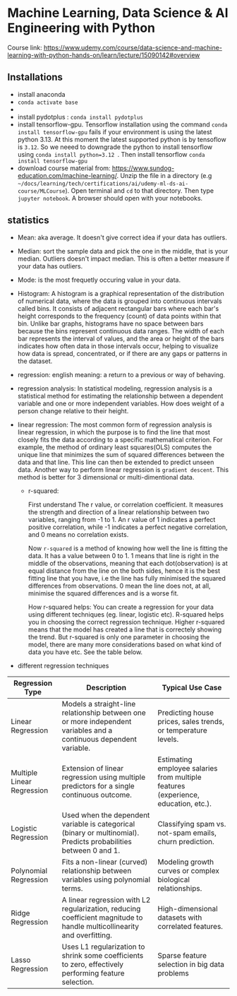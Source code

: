 # Machine Learning, Data Science & AI Engineering with Python

Course link: https://www.udemy.com/course/data-science-and-machine-learning-with-python-hands-on/learn/lecture/15090142#overview

## Installations

- install anaconda
- `conda activate base`
- 
- install pydotplus : `conda install pydotplus`
- install tensorflow-gpu. Tensorflow installation using the command `conda install tensorflow-gpu` fails if your environment is using the latest python 3.13. At this moment the latest supported python
  is by tensoflow is `3.12`. So we neeed to downgrade the python to install tensorflow using `conda install python=3.12 `. Then install tensorflow `conda install tensorflow-gpu`
- download course material from: https://www.sundog-education.com/machine-learning/. Unzip the file in a directory (e.g `~/docs/learning/tech/certifications/ai/udemy-ml-ds-ai-course/MLCourse`). Open terminal and `cd` to that directory. Then type `jupyter notebook`. A browser should open with your notebooks. 

## statistics

- Mean: aka average. It doesn't give correct idea if your data has outliers.
- Median: sort the sample data and pick the one in the middle, that is your median. Outliers doesn't impact median. This is often a better measure if your data has outliers.
- Mode: is the most frequetly occuring value in your data.

- Histogram: A histogram is a graphical representation of the distribution of numerical data, where the data is grouped into continuous intervals called bins. It consists of adjacent rectangular bars where each bar's height corresponds to the frequency (count) of data points within that bin. Unlike bar graphs, histograms have no space between bars because the bins represent continuous data ranges. The width of each bar represents the interval of values, and the area or height of the bars indicates how often data in those intervals occur, helping to visualize how data is spread, concentrated, or if there are any gaps or patterns in the dataset.

- regression: english meaning: a return to a previous or way of behaving.
- regression analysis: In statistical modeling, regression analysis is a statistical method for estimating the relationship between a dependent variable and one or more independent variables. How does weight of a person change relative to their height. 
- linear regression: The most common form of regression analysis is linear regression, in which the purpose is to find the line that most closely fits the data according to a specific mathematical criterion. For example, the method of ordinary least squares(OLS) computes the unique line that minimizes the sum of squared differences between the data and that line. This line can then be extended to predict unseen data. Another way to perform linear regression is  `gradient descent`. This method is better for 3 dimensional or multi-dimentional data. 
  - r-squared:

    First understand The r value, or correlation coefficient. It measures the strength and direction of a linear relationship between two variables, ranging from -1 to 1. An r value of 1 indicates a perfect positive correlation, while -1 indicates a perfect negative correlation, and 0 means no correlation exists.

    Now `r-squared` is a method of knowing how well the line is fitting the data. It has a value between 0 to 1.  1 means that line is right in the middle of the observations, meaning that each dot(observation) is at equal distance from the line on the both sides, hence it is the best fitting line that you have, i.e the line has fully minimised the squared differences from observations. 0 mean the line does not, at all, minimise the squared differences and is a worse fit. 

    How r-squared helps: You can create a regression for your data using different techniques (eg. linear, logistic etc). R-squared helps you in choosing the correct regression technique. Higher r-squared means that the model has created a line that is correctely showing the trend. But r-squared is only one parameter in choosing the model, there are many more considerations based on what kind of data you have etc. See the table below.

- different regression techniques
  
| Regression Type | Description | Typical Use Case |
|-----------------|--------------|------------------|
| Linear Regression | Models a straight-line relationship between one or more independent variables and a continuous dependent variable. | Predicting house prices, sales trends, or temperature levels. |
| Multiple Linear Regression | Extension of linear regression using multiple predictors for a single continuous outcome. | Estimating employee salaries from multiple features (experience, education, etc.). |
| Logistic Regression | Used when the dependent variable is categorical (binary or multinomial). Predicts probabilities between 0 and 1. | Classifying spam vs. not-spam emails, churn prediction. |
| Polynomial Regression | Fits a non-linear (curved) relationship between variables using polynomial terms. | Modeling growth curves or complex biological relationships. |
| Ridge Regression | A linear regression with L2 regularization, reducing coefficient magnitude to handle multicollinearity and overfitting. | High-dimensional datasets with correlated features. |
| Lasso Regression | Uses L1 regularization to shrink some coefficients to zero, effectively performing feature selection. | Sparse feature selection in big data problems
